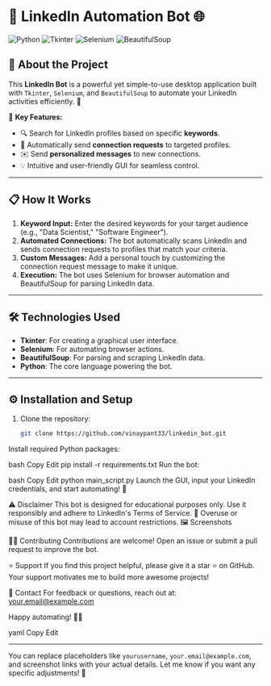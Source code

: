 # 🤖 LinkedIn Automation Bot 🌐

![Python](https://img.shields.io/badge/Python-3.x-blue?style=flat-square&logo=python)
![Tkinter](https://img.shields.io/badge/Tkinter-GUI-orange?style=flat-square&logo=python)
![Selenium](https://img.shields.io/badge/Selenium-Web%20Automation-green?style=flat-square&logo=selenium)
![BeautifulSoup](https://img.shields.io/badge/BeautifulSoup-Web%20Scraping-red?style=flat-square)

## 🚀 About the Project
This **LinkedIn Bot** is a powerful yet simple-to-use desktop application built with `Tkinter`, `Selenium`, and `BeautifulSoup` to automate your LinkedIn activities efficiently. 🌟  

🎯 **Key Features:**
- 🔍 Search for LinkedIn profiles based on specific **keywords**.  
- 🤝 Automatically send **connection requests** to targeted profiles.  
- ✉️ Send **personalized messages** to new connections.  
- 💡 Intuitive and user-friendly GUI for seamless control.

---

## 📋 How It Works
1. **Keyword Input:** Enter the desired keywords for your target audience (e.g., "Data Scientist," "Software Engineer").  
2. **Automated Connections:** The bot automatically scans LinkedIn and sends connection requests to profiles that match your criteria.  
3. **Custom Messages:** Add a personal touch by customizing the connection request message to make it unique.  
4. **Execution:** The bot uses Selenium for browser automation and BeautifulSoup for parsing LinkedIn data.  

---

## 🛠️ Technologies Used
- **Tkinter**: For creating a graphical user interface.  
- **Selenium**: For automating browser actions.  
- **BeautifulSoup**: For parsing and scraping LinkedIn data.  
- **Python**: The core language powering the bot.  

---

## ⚙️ Installation and Setup
1. Clone the repository:  
   ```bash
   git clone https://github.com/vinaypant33/linkedin_bot.git

Install required Python packages:

bash
Copy
Edit
pip install -r requirements.txt
Run the bot:

bash
Copy
Edit
python main_script.py
Launch the GUI, input your LinkedIn credentials, and start automating! 🎉

⚠️ Disclaimer
This bot is designed for educational purposes only. Use it responsibly and adhere to LinkedIn's Terms of Service. 🚨
Overuse or misuse of this bot may lead to account restrictions.
🖼️ Screenshots



🧑‍💻 Contributing
Contributions are welcome! Open an issue or submit a pull request to improve the bot.

⭐ Support
If you find this project helpful, please give it a star ⭐ on GitHub. Your support motivates me to build more awesome projects!

📧 Contact
For feedback or questions, reach out at: your.email@example.com

Happy automating! 🤖✨

yaml
Copy
Edit

---

You can replace placeholders like `yourusername`, `your.email@example.com`, and screenshot links with your actual details. Let me know if you want any specific adjustments! 🚀